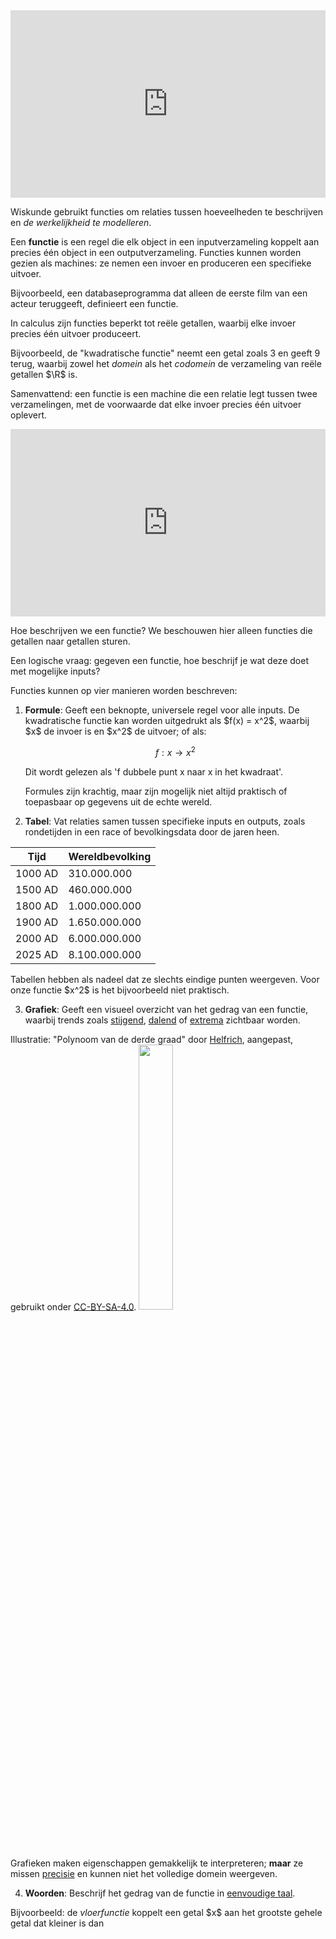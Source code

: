 <iframe width="100%" height="300" src="https://www.youtube.com/embed/UvpH5Uj7BuE?si=WjKBYlQln08lJPr7" title="YouTube video player" frameborder="0" allow="accelerometer; autoplay; clipboard-write; encrypted-media; gyroscope; picture-in-picture; web-share" referrerpolicy="strict-origin-when-cross-origin" allowfullscreen></iframe>

Wiskunde gebruikt functies om relaties tussen hoeveelheden te beschrijven en *de werkelijkheid te modelleren*.

Een **functie** is een regel die elk object in een inputverzameling koppelt aan precies één object in een outputverzameling. Functies kunnen worden gezien als machines: ze nemen een invoer en produceren een specifieke uitvoer.

Bijvoorbeeld, een databaseprogramma dat alleen de eerste film van een acteur teruggeeft, definieert een functie.

In calculus zijn functies beperkt tot reële getallen, waarbij elke invoer precies één uitvoer produceert.

Bijvoorbeeld, de "kwadratische functie" neemt een getal zoals 3 en geeft 9 terug, waarbij zowel het *domein* als het *codomein* de verzameling van reële getallen \$\\R\$ is.

Samenvattend: een functie is een machine die een relatie legt tussen twee verzamelingen, met de voorwaarde dat elke invoer precies één uitvoer oplevert.

<iframe width="100%" height="300" src="https://www.youtube.com/embed/isqc36BSKWo?si=K_PHZjYYaDP-nceH" title="YouTube video player" frameborder="0" allow="accelerometer; autoplay; clipboard-write; encrypted-media; gyroscope; picture-in-picture; web-share" referrerpolicy="strict-origin-when-cross-origin" allowfullscreen></iframe>

Hoe beschrijven we een functie? We beschouwen hier alleen functies die getallen naar getallen sturen.

Een logische vraag: gegeven een functie, hoe beschrijf je wat deze doet met mogelijke inputs?

Functies kunnen op vier manieren worden beschreven:

1. __Formule__: Geeft een beknopte, universele regel voor alle inputs. De kwadratische functie kan worden uitgedrukt als \$f(x) = x^2\$, waarbij \$x\$ de invoer is en \$x^2\$ de uitvoer; of als:  

   $$ f : x → x^2 $$  

   Dit wordt gelezen als 'f dubbele punt x naar x in het kwadraat'.  

   Formules zijn krachtig, maar zijn mogelijk niet altijd praktisch of toepasbaar op gegevens uit de echte wereld.

2. __Tabel__: Vat relaties samen tussen specifieke inputs en outputs, zoals rondetijden in een race of bevolkingsdata door de jaren heen.

<table>
    <thead>
        <tr>
            <th>Tijd</th>
            <th>Wereldbevolking</th>
        </tr>
    </thead>
    <tbody>
        <tr>
            <td>1000 AD</td>
            <td>310.000.000</td>
        </tr>
        <tr>
            <td>1500 AD</td>
            <td>460.000.000</td>
        </tr>
        <tr>
            <td>1800 AD</td>
            <td>1.000.000.000</td>
        </tr>
        <tr>
            <td>1900 AD</td>
            <td>1.650.000.000</td>
        </tr>
        <tr>
            <td>2000 AD</td>
            <td>6.000.000.000</td>
        </tr>
        <tr>
            <td>2025 AD</td>
            <td>8.100.000.000</td>
        </tr>
    </tbody>
</table>

Tabellen hebben als nadeel dat ze slechts eindige punten weergeven. Voor onze functie \$x^2\$ is het bijvoorbeeld niet praktisch.

3. __Grafiek__: Geeft een visueel overzicht van het gedrag van een functie, waarbij trends zoals <u>stijgend</u>, <u>dalend</u> of <u>extrema</u> zichtbaar worden.

<span class="text-xs">Illustratie: "Polynoom van de derde graad" door [Helfrich](https://commons.wikimedia.org/wiki/User:Helfrich), aangepast, gebruikt onder [CC-BY-SA-4.0](https://creativecommons.org/licenses/by-sa/4.0/deed.nl).</span>
<img width="33%" src="https://upload.wikimedia.org/wikipedia/commons/7/76/Polynomial_of_degree_three.svg" />

Grafieken maken eigenschappen gemakkelijk te interpreteren; __maar__ ze missen <u>precisie</u> en kunnen niet het volledige domein weergeven.

4. __Woorden__: Beschrijf het gedrag van de functie in <u>eenvoudige taal</u>.

Bijvoorbeeld: de _vloerfunctie_ koppelt een getal \$x\$ aan het grootste gehele getal dat kleiner is dan
